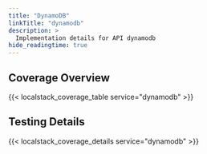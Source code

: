 ```yaml
---
title: "DynamoDB"
linkTitle: "dynamodb"
description: >
  Implementation details for API dynamodb
hide_readingtime: true
---
```


## Coverage Overview
{{< localstack_coverage_table service="dynamodb" >}}

## Testing Details
{{< localstack_coverage_details service="dynamodb" >}}
